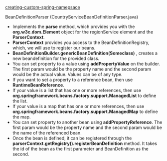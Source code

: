 

[creating-custom-spring-namepsace](http://cscarioni.blogspot.com/2012/04/creating-custom-spring-3-xml-namespace.html)

BeanDefinitionParser (CountryServiceBeanDefinitionParser.java)

* Implements the **parse** method, which provides you with the **org.w3c.dom.Element** object for the regionService element and the **ParserContext**. 
*  **ParserContext** provides you access to the BeanDefinitionRegistry, which, we will use to register our beans. 
*  **BeanDefinitionBuilder.genericBeanDefinition(Someclass)** , creates a new beandefinition for the provided class. 
* You can set property to a value using **addPropertyValue** on the builder. The first param would be the property name and the second param would be the actual value. Values can be of any type. 
* If you want to set a property to a reference bean, then use **RuntimeBeanReference**.
* If your value is a list that has one or more references, then use **org.springframework.beans.factory.support.ManagedList** to define the list. 
* If your value is a map that has one or more references, then use **org.springframework.beans.factory.support.ManagedMap** to define the map. 
* You can set property to another bean using **addPropertyReference**. The first param would be the property name and the second param would be the name of the referenced bean. 
* Once the bean is defined, it can be registered through the **parserContext.getRegistry().registerBeanDefinition** method. It takes the id of the bean as the first parameter and BeanDefinition as the second.